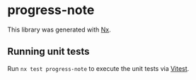 # progress-note

This library was generated with [Nx](https://nx.dev).

## Running unit tests

Run `nx test progress-note` to execute the unit tests via [Vitest](https://vitest.dev/).
